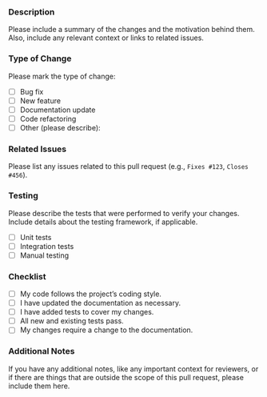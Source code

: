 ### Description

Please include a summary of the changes and the motivation behind them. Also, include any relevant context or links to related issues.

### Type of Change

Please mark the type of change:

- [ ] Bug fix
- [ ] New feature
- [ ] Documentation update
- [ ] Code refactoring
- [ ] Other (please describe):

### Related Issues

Please list any issues related to this pull request (e.g., `Fixes #123`, `Closes #456`).

### Testing

Please describe the tests that were performed to verify your changes. Include details about the testing framework, if applicable.

- [ ] Unit tests
- [ ] Integration tests
- [ ] Manual testing

### Checklist

- [ ] My code follows the project’s coding style.
- [ ] I have updated the documentation as necessary.
- [ ] I have added tests to cover my changes.
- [ ] All new and existing tests pass.
- [ ] My changes require a change to the documentation.

### Additional Notes

If you have any additional notes, like any important context for reviewers, or if there are things that are outside the scope of this pull request, please include them here.
